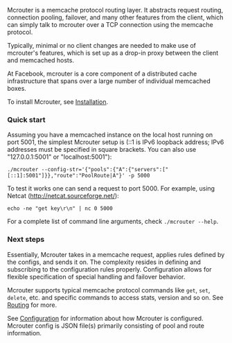 Mcrouter is a memcache protocol routing layer. It abstracts request routing,
connection pooling, failover, and many other features from the client, which
can simply talk to mcrouter over a TCP connection using the memcache protocol.

Typically, minimal or no client changes are needed to make use of mcrouter's
features, which is set up as a drop-in proxy between the client and memcached
hosts.

At Facebook, mcrouter is a core component of a distributed cache
infrastructure that spans over a large number of individual memcached boxes.

To install Mcrouter, see [Installation](mcrouter-installation).

### Quick start

Assuming you have a memcached instance on the local host running on port 5001,
the simplest Mcrouter setup is (::1 is IPv6 loopback address; IPv6 addresses
must be specified in square brackets. You can also use "127.0.0.1:5001" or
"localhost:5001"):
``` Shell
./mcrouter --config-str='{"pools":{"A":{"servers":["[::1]:5001"]}},"route":"PoolRoute|A"}' -p 5000
```

To test it works one can send a request to port 5000. For example, using
Netcat (http://netcat.sourceforge.net/):
``` Shell
echo -ne "get key\r\n" | nc 0 5000
```

For a complete list of command line arguments, check `./mcrouter --help`.

### Next steps

Essentially, Mcrouter takes in a memcache request, applies rules defined by the
configs, and sends it on. The complexity resides in defining and subscribing to
the configuration rules properly. Configuration allows for flexible
specification of special handling and failover behavior.

Mcrouter supports typical memcache protocol commands like `get`, `set`, `delete`, etc.
and specific commands to access stats, version and so on. See [Routing](Routing) for more.

See [Configuration](mcrouter-configuration) for information about how Mcrouter is
configured. Mcrouter config is JSON file(s) primarily consisting of pool and
route information.